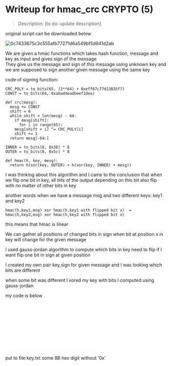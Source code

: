 # Writeup for hmac_crc CRYPTO (5) 

> Description: [to do: update description]

original script can be downloaded below

![0c7433675c3c555afb77271d6a549bf5d941d2ab](0c7433675c3c555afb77271d6a549bf5d941d2ab)

We are given a hmac functions which takes hash function, message and key as input and gives sign of the message  
They give us the message and sign of this message using unknown key and we are supposed to sign another given message using the same key  

code of signing function:

	CRC_POLY = to_bits(65, (2**64) + 0xeff67c77d13835f7)
	CONST = to_bits(64, 0xabaddeadbeef1dea)

	def crc(mesg):
	  mesg += CONST
	  shift = 0
	  while shift < len(mesg) - 64:
	    if mesg[shift]:
	      for i in range(65):
		mesg[shift + i] ^= CRC_POLY[i]
	    shift += 1
	  return mesg[-64:]

	INNER = to_bits(8, 0x36) * 8
	OUTER = to_bits(8, 0x5c) * 8

	def hmac(h, key, mesg):
	  return h(xor(key, OUTER) + h(xor(key, INNER) + mesg))

I was thinking about this algorithm and I came to the conclusion that when we flip one bit in key, all bits of the output depending on this bit also flip with no matter of other bits in key  

another words when we have a message msg and two different keys: key1 and key2  

	hmac(h,key1,msg) xor hmac(h,key1 with flipped bit x)  =  hmac(h,key2,msg) xor hmac(h,key2 with flipped bit x)  

this means that hmac is linear  

We can gather all positions of changed bits in sign when bit at position x in key will change for the given message  

I used gauss-jordan algorithm to compute which bits in key need to flip if I want flip one bit in sign at given position  

I created my own pair key,sign for given message and I was looking which bits are different  

when some bit was different I xored my key with bits I computed using gauss-jordan  

my code is below  

![crypto1.py](crypto1.py)

put to file key.txt some 8B hex digit without '0x'

